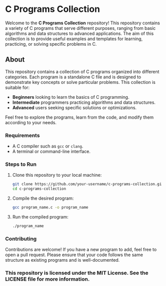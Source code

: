 # C Programs Collection

Welcome to the **C Programs Collection** repository! This repository contains a variety of C programs that serve different purposes, ranging from basic algorithms and data structures to advanced applications. The aim of this collection is to provide useful examples and templates for learning, practicing, or solving specific problems in C.

## About

This repository contains a collection of C programs organized into different categories. Each program is a standalone C file and is designed to demonstrate key concepts or solve particular problems. This collection is suitable for:

- **Beginners** looking to learn the basics of C programming.
- **Intermediate** programmers practicing algorithms and data structures.
- **Advanced** users seeking specific solutions or optimizations.

Feel free to explore the programs, learn from the code, and modify them according to your needs.

### Requirements
- A C compiler such as `gcc` or `clang`.
- A terminal or command-line interface.

### Steps to Run
1. Clone this repository to your local machine:
   ```bash
   git clone https://github.com/your-username/c-programs-collection.git
   cd c-programs-collection

2. Compile the desired program:
   ```bash
   gcc program_name.c -o program_name

3. Run the compiled program:
   ```bash
   ./program_name


### Contributing

Contributions are welcome! If you have a new program to add, feel free to open a pull request. Please ensure that your code follows the same structure as existing programs and is well-documented.

### This repository is licensed under the MIT License. See the LICENSE file for more information.
